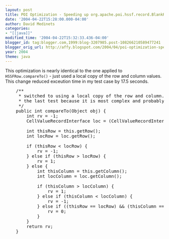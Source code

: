 ```yaml
---
layout: post
title: POI Optimization - Speeding up org.apache.poi.hssf.record.BlankRecord.compareTo()
date: '2004-04-22T15:28:00.000-04:00'
author: David Medinets
categories:
- "[[java]]"
modified_time: '2004-04-22T15:32:33.436-04:00'
blogger_id: tag:blogger.com,1999:blog-3207985.post-108266210589477241
blogger_orig_url: http://affy.blogspot.com/2004/04/poi-optimization-speeding-up_22.md
year: 2004
theme: java
---
```


<p>This optimization is nearly identical to the one applied to <code>HSSFRow.compareTo()</code> - just used a local copy
    of the row and column values. This change reduced exceution time in my test case by 17.5 seconds.</p>


<pre>
    /**
     * switched to using a local copy of the row and column. Also moved the equality test to
	 * the last test because it is most complex and probably least likely to be true.
     */
    public int compareTo(Object obj) {
        int rv = -1;
        CellValueRecordInterface loc = (CellValueRecordInterface) obj;

        int thisRow = this.getRow();
        int locRow = loc.getRow();

        if (thisRow < locRow) {
            rv = -1;
        } else if (thisRow > locRow) {
            rv = 1;
        } else {
            int thisColumn = this.getColumn();
            int locColumn = loc.getColumn();

            if (thisColumn > locColumn) {
                rv = 1;
            } else if (thisColumn < locColumn) {
                rv = -1;
            } else if ((thisRow == locRow) && (thisColumn == locColumn)) {
                rv = 0;
            }
        }
        return rv;
    }
</pre>